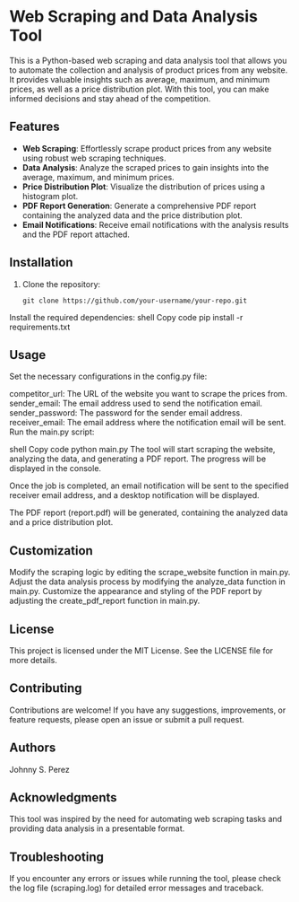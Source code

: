 # Web Scraping and Data Analysis Tool

This is a Python-based web scraping and data analysis tool that allows you to automate the collection and analysis of product prices from any website. It provides valuable insights such as average, maximum, and minimum prices, as well as a price distribution plot. With this tool, you can make informed decisions and stay ahead of the competition.

## Features

- **Web Scraping**: Effortlessly scrape product prices from any website using robust web scraping techniques.
- **Data Analysis**: Analyze the scraped prices to gain insights into the average, maximum, and minimum prices.
- **Price Distribution Plot**: Visualize the distribution of prices using a histogram plot.
- **PDF Report Generation**: Generate a comprehensive PDF report containing the analyzed data and the price distribution plot.
- **Email Notifications**: Receive email notifications with the analysis results and the PDF report attached.

## Installation

1. Clone the repository:
   ```shell
   git clone https://github.com/your-username/your-repo.git
Install the required dependencies:
shell
Copy code
pip install -r requirements.txt
## Usage
Set the necessary configurations in the config.py file:

competitor_url: The URL of the website you want to scrape the prices from.
sender_email: The email address used to send the notification email.
sender_password: The password for the sender email address.
receiver_email: The email address where the notification email will be sent.
Run the main.py script:

shell
Copy code
python main.py
The tool will start scraping the website, analyzing the data, and generating a PDF report. The progress will be displayed in the console.

Once the job is completed, an email notification will be sent to the specified receiver email address, and a desktop notification will be displayed.

The PDF report (report.pdf) will be generated, containing the analyzed data and a price distribution plot.

## Customization
Modify the scraping logic by editing the scrape_website function in main.py.
Adjust the data analysis process by modifying the analyze_data function in main.py.
Customize the appearance and styling of the PDF report by adjusting the create_pdf_report function in main.py.
## License
This project is licensed under the MIT License. See the LICENSE file for more details.

## Contributing
Contributions are welcome! If you have any suggestions, improvements, or feature requests, please open an issue or submit a pull request.

## Authors
Johnny S. Perez
## Acknowledgments
This tool was inspired by the need for automating web scraping tasks and providing data analysis in a presentable format.

## Troubleshooting
If you encounter any errors or issues while running the tool, please check the log file (scraping.log) for detailed error messages and traceback.
